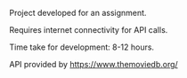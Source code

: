 Project developed for an assignment. 

Requires internet connectivity for API calls.

Time take for development: 8-12 hours.

API provided by  https://www.themoviedb.org/